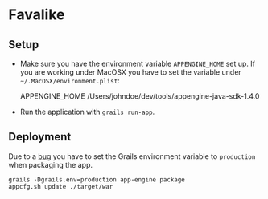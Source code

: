 # Favalike

## Setup

* Make sure you have the environment variable `APPENGINE_HOME` set up. If you are working under MacOSX you have to
set the variable under `~/.MacOSX/environment.plist`:

    <?xml version="1.0" encoding="UTF-8"?>
    <!DOCTYPE plist PUBLIC "-//Apple Computer//DTD PLIST 1.0//EN" "http://www.apple.com/DTDs/PropertyList-1.0.dtd">
    <plist version="1.0">
       <dict>
          <key>APPENGINE_HOME</key>
          <string>/Users/johndoe/dev/tools/appengine-java-sdk-1.4.0</string>
       </dict>
    </plist>
    
* Run the application with `grails run-app`.

## Deployment

Due to a [bug](http://jira.codehaus.org/browse/GRAILSPLUGINS-1905) you have to set the Grails environment variable to
`production` when packaging the app.

    grails -Dgrails.env=production app-engine package
    appcfg.sh update ./target/war

